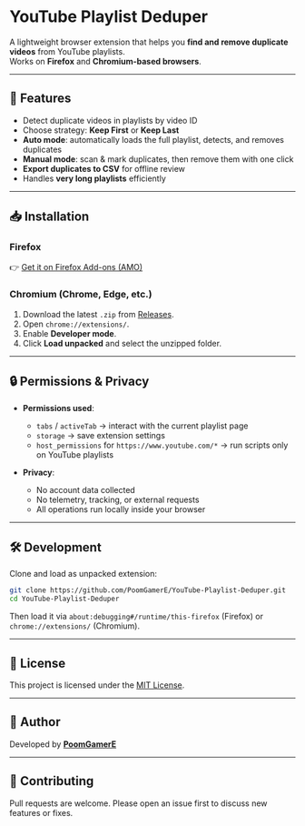 # YouTube Playlist Deduper

A lightweight browser extension that helps you **find and remove duplicate videos** from YouTube playlists.  
Works on **Firefox** and **Chromium-based browsers**.

---

## 🚀 Features
- Detect duplicate videos in playlists by video ID  
- Choose strategy: **Keep First** or **Keep Last**  
- **Auto mode**: automatically loads the full playlist, detects, and removes duplicates  
- **Manual mode**: scan & mark duplicates, then remove them with one click  
- **Export duplicates to CSV** for offline review  
- Handles **very long playlists** efficiently  

---

## 📥 Installation

### Firefox  
👉 [Get it on Firefox Add-ons (AMO)](https://addons.mozilla.org/en-US/firefox/addon/youtube-playlist-deduper/)

### Chromium (Chrome, Edge, etc.)
1. Download the latest `.zip` from [Releases](https://github.com/PoomGamerE/YouTube-Playlist-Deduper/releases).  
2. Open `chrome://extensions/`.  
3. Enable **Developer mode**.  
4. Click **Load unpacked** and select the unzipped folder.  

---

## 🔒 Permissions & Privacy
- **Permissions used**:
  - `tabs` / `activeTab` → interact with the current playlist page  
  - `storage` → save extension settings  
  - `host_permissions` for `https://www.youtube.com/*` → run scripts only on YouTube playlists  

- **Privacy**:
  - No account data collected  
  - No telemetry, tracking, or external requests  
  - All operations run locally inside your browser  

---

## 🛠 Development
Clone and load as unpacked extension:

```bash
git clone https://github.com/PoomGamerE/YouTube-Playlist-Deduper.git
cd YouTube-Playlist-Deduper
````

Then load it via `about:debugging#/runtime/this-firefox` (Firefox) or `chrome://extensions/` (Chromium).

---

## 📜 License

This project is licensed under the [MIT License](LICENSE).

---

## 👤 Author

Developed by **[PoomGamerE](https://github.com/PoomGamerE)**

---

## 🙌 Contributing

Pull requests are welcome.
Please open an issue first to discuss new features or fixes.